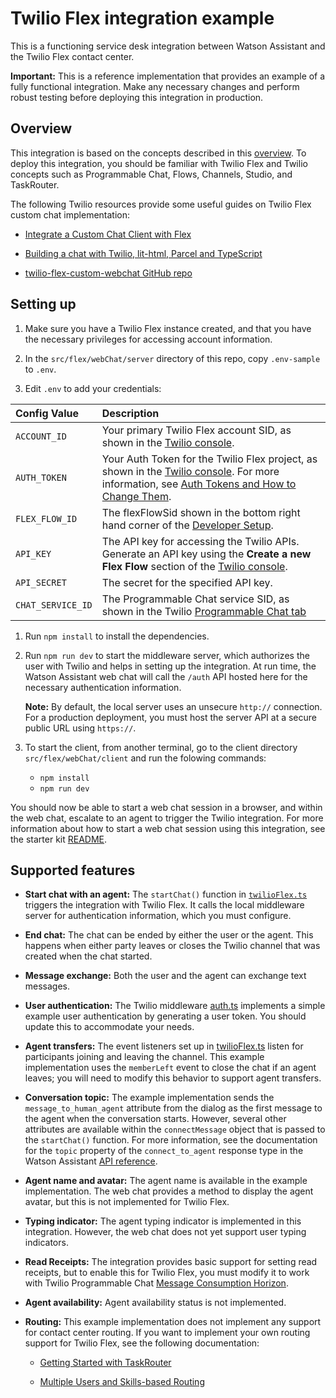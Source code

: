 # Twilio Flex integration example

This is a functioning service desk integration between Watson Assistant and the Twilio Flex contact center.

**Important:**  This is a reference implementation that provides an example of a fully functional integration. Make any necessary changes and perform robust testing before deploying this integration in production.

## Overview

This integration is based on the concepts described in this [overview](https://www.twilio.com/blog/add-custom-chat-channel-twilio-flex). To deploy this integration, you should be familiar with Twilio Flex and Twilio concepts such as Programmable Chat, Flows, Channels, Studio, and TaskRouter.

The following Twilio resources provide some useful guides on Twilio Flex custom chat implementation:

- [Integrate a Custom Chat Client with Flex](https://www.twilio.com/docs/flex/developer/messaging-orchestration/integrate-custom-chat-client)

- [Building a chat with Twilio, lit-html, Parcel and TypeScript](https://www.twilio.com/blog/2018/05/building-a-chat-with-twilio-lit.html-parcel-and-typescript.html)

- [twilio-flex-custom-webchat GitHub repo](https://github.com/vernig/twilio-flex-custom-webchat)

## Setting up

1. Make sure you have a Twilio Flex instance created, and that you have the necessary privileges for accessing account information.

1. In the `src/flex/webChat/server` directory of this repo, copy `.env-sample` to `.env`.

1. Edit `.env` to add your credentials:

| Config Value  | Description |
| :-------------  |:------------- |
`ACCOUNT_ID` | Your primary Twilio Flex account SID, as shown in the [Twilio console](https://www.twilio.com/console/project/settings).
`AUTH_TOKEN` | Your Auth Token for the Twilio Flex project, as shown in the [Twilio console](https://www.twilio.com/console/project/settings). For more information, see [Auth Tokens and How to Change Them](https://support.twilio.com/hc/en-us/articles/223136027-Auth-Tokens-and-How-to-Change-Them).
`FLEX_FLOW_ID` | The flexFlowSid shown in the bottom right hand corner of the [Developer Setup](https://flex.twilio.com/admin/developers).
`API_KEY` | The API key for accessing the Twilio APIs. Generate an API key using the **Create a new Flex Flow** section of the [Twilio console](https://www.twilio.com/console/project/api-keys).
`API_SECRET` | The secret for the specified API key.
`CHAT_SERVICE_ID` | The Programmable Chat service SID, as shown in the Twilio [Programmable Chat tab](https://www.twilio.com/console/chat/services)

1. Run `npm install` to install the dependencies.

1. Run `npm run dev` to start the middleware server, which authorizes the user with Twilio and helps in setting up the integration. At run time, the Watson Assistant web chat will call the `/auth` API hosted here for the necessary authentication information.

    **Note:** By default, the local server uses an unsecure `http://` connection. For a production deployment, you must host the server API at a secure public URL using `https://`.

1. To start the client, from another terminal, go to the client directory `src/flex/webChat/client` and run the folowing commands:
    - `npm install`
    - `npm run dev`

You should now be able to start a web chat session in a browser, and within the web chat, escalate to an agent to trigger the Twilio integration. For more information about how to start a web chat session using this integration, see the starter kit [README](../../../README.md#development).

## Supported features

- **Start chat with an agent:** The `startChat()` function in [`twilioFlex.ts`](./client/src/twilioFlex.ts) triggers the integration with Twilio Flex. It calls the local middleware server for authentication information, which you must configure.

- **End chat:** The chat can be ended by either the user or the agent. This happens when either party leaves or closes the Twilio channel that was created when the chat started.

- **Message exchange:** Both the user and the agent can exchange text messages.

- **User authentication:** The Twilio middleware [auth.ts](./src/routes/auth.ts) implements a simple example user authentication by generating a user token. You should update this to accommodate your needs.

- **Agent transfers:** The event listeners set up in [twilioFlex.ts](./client/src/twilioFlex.ts) listen for participants joining and leaving the channel. This example implementation uses the `memberLeft` event to close the chat if an agent leaves; you will need to modify this behavior to support agent transfers.

- **Conversation topic:** The example implementation sends the `message_to_human_agent` attribute from the dialog as the first message to the agent when the conversation starts. However, several other attributes are available within the `connectMessage` object that is passed to the `startChat()` function. For more information, see the documentation for the `topic` property of the `connect_to_agent` response type in the Watson Assistant [API reference](https://cloud.ibm.com/apidocs/assistant/assistant-v2#message).

- **Agent name and avatar:** The agent name is available in the example implementation. The web chat provides a method to display the agent avatar, but this is not implemented for Twilio Flex.

- **Typing indicator:** The agent typing indicator is implemented in this integration. However, the web chat does not yet support user typing indicators.

- **Read Receipts:** The integration provides basic support for setting read receipts, but to enable this for Twilio Flex, you must modify it to work with Twilio Programmable Chat [Message Consumption Horizon](https://www.twilio.com/docs/chat/consumption-horizon).

- **Agent availability:** Agent availability status is not implemented.

- **Routing:** This example implementation does not implement any support for contact center routing. If you want to implement your own routing support for Twilio Flex, see the following documentation:

  - [Getting Started with TaskRouter](https://www.twilio.com/docs/flex/developer/routing)

  - [Multiple Users and Skills-based Routing](https://www.twilio.com/docs/flex/developer/routing)
